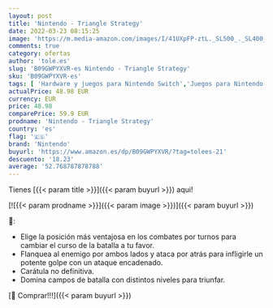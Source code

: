 ```yaml
---
layout: post
title: 'Nintendo - Triangle Strategy'
date: 2022-03-23 08:15:25
image: 'https://m.media-amazon.com/images/I/41UXpFP-ztL._SL500_._SL400_.jpg'
comments: true
category: ofertas
author: 'tole.es'
slug: 'B09GWPYXVR-es Nintendo - Triangle Strategy'
sku: 'B09GWPYXVR-es'
tags: [ 'Hardware y juegos para Nintendo Switch','Juegos para Nintendo Switch','Videojuegos','nintendo', ]
actualPrice: 48.98 EUR
currency: EUR
price: 48.98
comparePrice: 59.9 EUR
prodname: 'Nintendo - Triangle Strategy'
country: 'es'
flag: '🇪🇸'
brand: 'Nintendo'
buyurl: 'https://www.amazon.es/dp/B09GWPYXVR/?tag=tolees-21'
descuento: '18.23'
average: '52.768787878788'
---
```


Tienes [{{< param title >}}]({{< param buyurl >}}) aqui!

[![{{< param prodname >}}]({{< param image >}})]({{< param buyurl >}})

🔎:

- Elige la posición más ventajosa en los combates por turnos para cambiar el curso de la batalla a tu favor.
- Flanquea al enemigo por ambos lados y ataca por atrás para infligirle un potente golpe con un ataque encadenado.
- Carátula no definitiva.
- Domina campos de batalla con distintos niveles para triunfar.

[🛒 Comprar!!!]({{< param buyurl >}})

